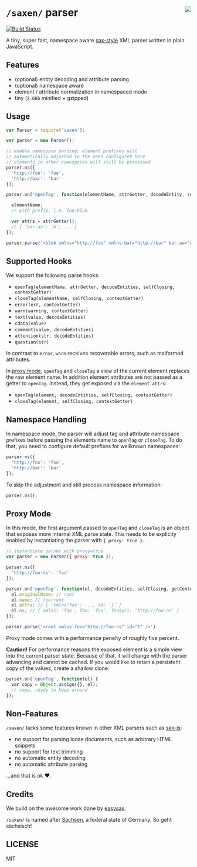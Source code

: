 # `/saxen/` parser <img src="https://upload.wikimedia.org/wikipedia/commons/thumb/5/5f/Coat_of_arms_of_Saxony.svg/220px-Coat_of_arms_of_Saxony.svg.png" align="right" />

[![Build Status](https://travis-ci.org/nikku/saxen.svg?branch=master)](https://travis-ci.org/nikku/saxen)

A tiny, super fast, namespace aware [sax-style](https://en.wikipedia.org/wiki/Simple_API_for_XML) XML parser written in plain JavaScript.


## Features

* (optional) entity decoding and attribute parsing
* (optional) namespace aware
* element / attribute normalization in namespaced mode
* tiny (`2.6Kb` minified + gzipped)


## Usage

```javascript
var Parser = require('saxen');

var parser = new Parser();

// enable namespace parsing: element prefixes will
// automatically adjusted to the ones configured here
// elements in other namespaces will still be processed
parser.ns({
  'http://foo': 'foo',
  'http://bar': 'bar'
});

parser.on('openTag', function(elementName, attrGetter, decodeEntity, selfClosing, getContext) {

  elementName;
  // with prefix, i.e. foo:blub

  var attrs = attrGetter();
  // { 'bar:aa': 'A', ... }
});

parser.parse('<blub xmlns="http://foo" xmlns:bar="http://bar" bar:aa="A" />');
```


## Supported Hooks

We support the following parse hooks:

* `openTag(elementName, attrGetter, decodeEntities, selfClosing, contextGetter)`
* `closeTag(elementName, selfClosing, contextGetter)`
* `error(err, contextGetter)`
* `warn(warning, contextGetter)`
* `text(value, decodeEntities)`
* `cdata(value)`
* `comment(value, decodeEntities)`
* `attention(str, decodeEntities)`
* `question(str)`

In contrast to `error`, `warn` receives recoverable errors, such as malformed attributes.

In [proxy mode](#proxy-mode), `openTag` and `closeTag` a view of the current element replaces the raw element name. In addition element attributes are not passed as a getter to `openTag`. Instead, they get exposed via the `element.attrs`:

* `openTag(element, decodeEntities, selfClosing, contextGetter)`
* `closeTag(element, selfClosing, contextGetter)`


## Namespace Handling

In namespace mode, the parser will adjust tag and attribute namespace prefixes before
passing the elements name to `openTag` or `closeTag`. To do that, you need to
configure default prefixes for wellknown namespaces:

```javascript
parser.ns({
  'http://foo': 'foo',
  'http://bar': 'bar'
});
```

To skip the adjustment and still process namespace information:

```javascript
parser.ns();
```


## Proxy Mode

In this mode, the first argument passed to `openTag` and `closeTag` is an object that exposes more internal XML parse state. This needs to be explicity enabled by instantiating the parser with `{ proxy: true }`.

```javascript
// instantiate parser with proxy=true
var parser = new Parser({ proxy: true });

parser.ns({
  'http://foo-ns': 'foo'
});

parser.on('openTag', function(el, decodeEntities, selfClosing, getContext) {
  el.originalName; // root
  el.name; // foo:root
  el.attrs; // { 'xmlns:foo': ..., id: '1' }
  el.ns; // { xmlns: 'foo', foo: 'foo', foo$uri: 'http://foo-ns' }
});

parser.parse('<root xmlns:foo="http://foo-ns" id="1" />')
```

Proxy mode comes with a performance penelty of roughly five percent.

__Caution!__ For performance reasons the exposed element is a simple view into the current parser state. Because of that, it will change with the parser advancing and cannot be cached. If you would like to retain a persistent copy of the values, create a shallow clone:

```javascript
parser.on('openTag', function(el) {
  var copy = Object.assign({}, el);
  // copy, ready to keep around
});
```


## Non-Features

`/saxen/` lacks some features known in other XML parsers such as [sax-js](https://github.com/isaacs/sax-js):

* no support for parsing loose documents, such as arbitrary HTML snippets
* no support for text trimming
* no automatic entity decoding
* no automatic attribute parsing

...and that is ok ❤.


## Credits

We build on the awesome work done by [easysax](https://github.com/vflash/easysax).

`/saxen/` is named after [Sachsen](https://en.wikipedia.org/wiki/Saxony), a federal state of Germany. So geht sächsisch!


## LICENSE

MIT
